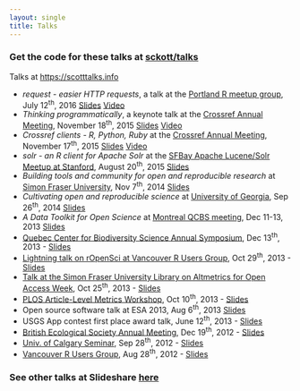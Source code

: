 ```yaml
---
layout: single
title: Talks
---
```


### Get the code for these talks at <a href="https://github.com/sckott/talks" target="_blank">sckott/talks</a>

Talks at <https://scotttalks.info>

<ul>
  <li><em>request - easier HTTP requests</em>, a talk at the <a href="http://www.crossref.org/annualmeeting/agenda.html" target="_blank">Portland R meetup group</a>, July 12<sup>th</sup>, 2016 <a href="https://scotttalks.info/request" target="_blank">Slides</a> <a href="https://www.youtube.com/watch?v=B3zkgt04mNE">Video</a> </li>
  <li><em>Thinking programmatically</em>, a keynote talk at the <a href="http://www.crossref.org/annualmeeting/agenda.html" target="_blank">Crossref Annual Meeting</a>, November 18<sup>th</sup>, 2015 <a href="https://scotttalks.info/cr-talk" target="_blank">Slides</a> <a href="https://crossref.wistia.com/medias/w5eftc2u7m">Video</a> </li>
  <li><em>Crossref clients - R, Python, Ruby</em> at the <a href="http://www.crossref.org/annualmeeting/agenda.html" target="_blank">Crossref Annual Meeting</a>, November 17<sup>th</sup>, 2015 <a href="https://scotttalks.info/cr-tech" target="_blank">Slides</a> <a href="https://crossref.wistia.com/medias/8rh0jm5eda">Video</a> </li>
  <li><em>solr - an R client for Apache Solr</em> at the <a href="http://www.meetup.com/SFBay-Lucene-Solr-Meetup/events/224315905/" target="_blank">SFBay Apache Lucene/Solr Meetup at Stanford</a>, August 20<sup>th</sup>, 2015 <a href="https://scotttalks.info/sfbaysolr" target="_blank">Slides</a> </li>
  <li><em>Building tools and community for open and reproducible research</em> at <a href="https://www.stat.sfu.ca/research/seminars.html" target="_blank">Simon Fraser University</a>, Nov 7<sup>th</sup>, 2014 <a href="https://scotttalks.info/sfustats/" target="_blank">Slides</a> </li>
  <li><em>Cultivating open and reproducible science</em> at <a href="http://iob.uga.edu/event/bioinformatics-seminar-13/" target="_blank">University of Georgia</a>, Sep 26<sup>th</sup>, 2014 <a href="https://scotttalks.info/uga/" target="_blank">Slides</a> </li>
  <li><em>A Data Toolkit for Open Science</em> at <a href="http://qcbs.ca/events/qcbs-annual-symposium/qcbs-2013-symposium/" target="_blank">Montreal QCBS meeting</a>, Dec 11-13, 2013 <a href="https://scotttalks.info/montreal/" target="_blank">Slides</a> </li>
  <li><a href="http://qcbs.ca/events/qcbs-annual-symposium/qcbs-2013-symposium/">Quebec Center for Biodiversity Science Annual Symposium</a>, Dec 13<sup>th</sup>, 2013 - <a href="https://scotttalks.info/montreal/" target="_blank">Slides</a></li>
  <li><a href="http://www.meetup.com/Vancouver-R-Users-Group-data-analysis-statistics/events/143102242/">Lightning talk on rOpenSci at Vancouver R Users Group</a>, Oct 29<sup>th</sup>, 2013 - <a href="https://scotttalks.info/vanrtalk/" target="_blank">Slides</a></li>
  <li><a href="http://www.lib.sfu.ca/node/12130" target="_blank">Talk at the Simon Fraser University Library on Altmetrics for Open Access Week</a>, Oct 25<sup>th</sup>, 2013 - <a href="https://scotttalks.info/sfuoa/" target="_blank">Slides</a> </li>
  <li><a href="http://article-level-metrics.plos.org/alm-workshop-2013/">PLOS Article-Level Metrics Workshop</a>, Oct 10<sup>th</sup>, 2013 - <a href="https://scotttalks.info/plosalm13" target="_blank">Slides</a></li>
  <li>Open source software talk at ESA 2013, Aug 6<sup>th</sup>, 2013 <a href="https://scotttalks.info/esa2013/openscience/" target="_blank">Slides</a> </li>
  <li>USGS App contest first place award talk, June 12<sup>th</sup>, 2013 - <a href="https://scotttalks.info/usgstalk/" target="_blank">Slides</a></li>
  <li><a href="http://www.britishecologicalsociety.org/meetings/current_future_meetings/2012_annual_meeting/workshop_events.php" target="_blank">British Ecological Society Annual Meeting</a>, Dec 19<sup>th</sup>, 2012 - <a href="https://scotttalks.info/bestalk/" target="_blank">Slides</a></li>
  <li><a href="http://www.bio.ucalgary.ca/" target="_blank">Univ. of Calgary Seminar</a>, Sep 28<sup>th</sup>, 2012 - <a href="https://scotttalks.info/ucalgarytalk/" target="_blank">Slides</a></li>
  <li><a href="http://www.meetup.com/Vancouver-R-Users-Group-data-analysis-statistics/events/73785912/" target="_blank">Vancouver R Users Group</a>, Aug 28<sup>th</sup>, 2012 - <a href="https://scotttalks.info/rvantalk/slides/" target="_blank">Slides</a> </li>
</ul>

### See other talks at Slideshare [here](http://www.slideshare.net/schamber)
